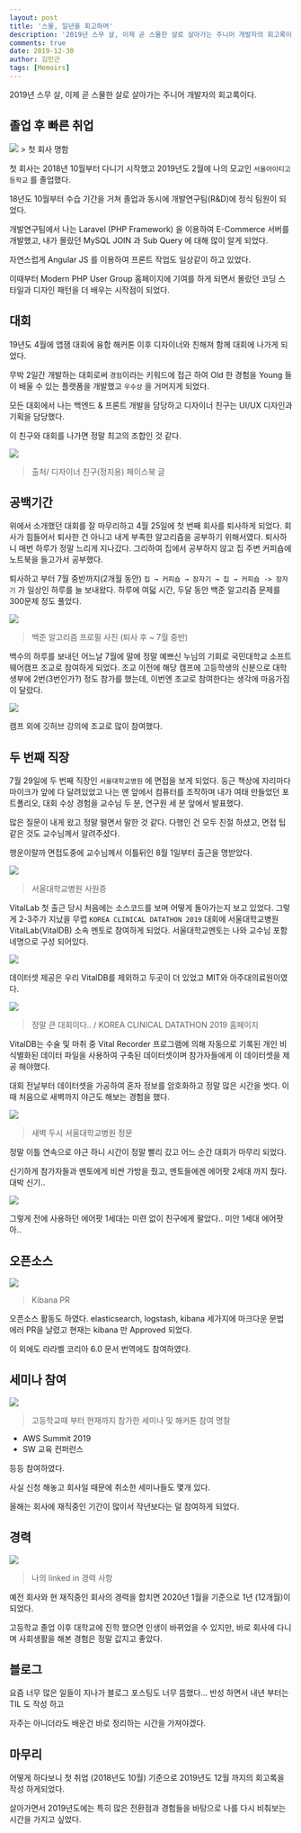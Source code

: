 ```yaml
---
layout: post
title: '스물, 일년을 회고하며'
description: '2019년 스무 살, 이제 곧 스물한 살로 살아가는 주니어 개발자의 회고록이다.'
comments: true
date: 2019-12-30
author: 김민근
tags: [Memoirs]
---
```


2019년 스무 살, 이제 곧 스물한 살로 살아가는 주니어 개발자의 회고록이다.

## 졸업 후 빠른 취업

<img src="https://raw.githubusercontent.com/getsolaris/getsolaris.github.io/master/assets/images/post/2020-memoris/1.png">
> 첫 회사 명함

첫 회사는 2018년 10월부터 다니기 시작했고 2019년도 2월에 나의 모교인 `서울아이티고등학교` 를 졸업했다. 

18년도 10월부터 수습 기간을 거쳐 졸업과 동시에 개발연구팀(R&D)에 정식 팀원이 되었다.

개발연구팀에서 나는 Laravel (PHP Framework) 을 이용하여 E-Commerce 서버를 개발했고, 내가 몰랐던 MySQL JOIN 과 Sub Query 에 대해 많이 알게 되었다.

자연스럽게 Angular JS 를 이용하여 프론트 작업도 일상같이 하고 있었다.

이때부터 Modern PHP User Group 홈페이지에 기여를 하게 되면서 몰랐던 코딩 스타일과 디자인 패턴을 더 배우는 시작점이 되었다.

## 대회

19년도 4월에 앱잼 대회에 융합 해커톤 이후 디자이너와 친해져 함께 대회에 나가게 되었다.

무박 2일간 개발하는 대회로써 `경험`이라는 키워드에 접근 하여 Old 한 경험을 Young 들이 배울 수 있는 플랫폼을 개발했고 `우수상` 을 거머지게 되었다.

모든 대회에서 나는 백엔드 & 프론트 개발을 담당하고 디자이너 친구는 UI/UX 디자인과 기획을 담당했다.

이 친구와 대회를 나가면 정말 최고의 조합인 것 같다.

<img src="https://raw.githubusercontent.com/getsolaris/getsolaris.github.io/master/assets/images/post/2020-memoris/2.png">

> 출처/ 디자이너 친구(정지용) 페이스북 글

## 공백기간

위에서 소개했던 대회를 잘 마무리하고 4월 25일에 첫 번째 회사를 퇴사하게 되었다. 회사가 힘들어서 퇴사한 건 아니고 내게 부족한 알고리즘을 공부하기 위해서였다. 퇴사하니 매번 하루가 정말 느리게 지나갔다. 그리하여 집에서 공부하지 않고 집 주변 커피숍에 노트북을 들고가서 공부했다.

퇴사하고 부터 7월 중반까지(2개월 동안) `집 → 커피숍 → 잠자기 → 집 → 커피숍 -> 잠자기` 가 일상인 하루를 늘 보내왔다. 하루에 여덟 시간, 두달 동안 백준 알고리즘 문제를 300문제 정도 풀었다.

<img src="https://raw.githubusercontent.com/getsolaris/getsolaris.github.io/master/assets/images/post/2020-memoris/3.png">

> 백준 알고리즘 프로필 사진 (퇴사 후 ~ 7월 중반)

백수의 하루를 보내던 어느날 7월에 말에 정말 예쁘신 누님의 기회로 국민대학교 소프트웨어캠프 조교로 참여하게 되었다. 조교 이전에 해당 캠프에 고등학생의 신분으로 대학생부에 2번(3번인가?) 정도 참가를 했는데, 이번엔 조교로 참여한다는 생각에 마음가짐이 달랐다. 

<img src="https://raw.githubusercontent.com/getsolaris/getsolaris.github.io/master/assets/images/post/2020-memoris/4.png">

캠프 외에 깃허브 강의에 조교로 많이 참여했다.

## 두 번째 직장

7월 29일에 두 번째 직장인 `서울대학교병원` 에 면접을 보게 되었다. 둥근 책상에 자리마다 마이크가 앞에 다 달려있었고 나는 맨 앞에서 컴퓨터를 조작하며 내가 여태 만들었던 포트폴리오, 대회 수상 경험을 교수님 두 분, 연구원 세 분 앞에서 발표했다. 

많은 질문이 내게 왔고 정말 떨면서 말한 것 같다. 다행인 건 모두 친절 하셨고, 면접 팁 같은 것도 교수님께서 알려주셨다.

행운이랄까 면접도중에 교수님께서 이틀뒤인 8월 1일부터 출근을 명받았다.

<img src="https://raw.githubusercontent.com/getsolaris/getsolaris.github.io/master/assets/images/post/2020-memoris/5.jpg">

> 서울대학교병원 사원증

VitalLab 첫 출근 당시 처음에는 소스코드를 보며 어떻게 돌아가는지 보고 있었다. 그렇게 2-3주가 지났을 무렵 `KOREA CLINICAL DATATHON 2019` 대회에 서울대학교병원 VitalLab(VitalDB) 소속 멘토로 참여하게 되었다. 서울대학교멘토는 나와 교수님 포함 네명으로 구성 되어있다.

<img src="https://raw.githubusercontent.com/getsolaris/getsolaris.github.io/master/assets/images/post/2020-memoris/6.jpg">

데이터셋 제공은 우리 VitalDB를 제외하고 두곳이 더 있었고  MIT와 아주대의료원이였다.

<img src="https://raw.githubusercontent.com/getsolaris/getsolaris.github.io/master/assets/images/post/2020-memoris/7.png">

> 정말 큰 대회이다.. / KOREA CLINICAL DATATHON 2019 홈페이지

VitalDB는 수술 및 마취 중 Vital Recorder 프로그램에 의해 자동으로 기록된 개인 비식별화된 데이터 파일을 사용하여 구축된 데이터셋이며 참가자들에게 이 데이터셋을 제공 해야했다.

대회 전날부터 데이터셋을 가공하여 혼자 정보를 암호화하고 정말 많은 시간을 썻다. 이때 처음으로 새벽까지 야근도 해보는 경험을 했다.

<img src="https://raw.githubusercontent.com/getsolaris/getsolaris.github.io/master/assets/images/post/2020-memoris/8.jpg">

> 새벽 두시 서울대학교병원 정문

정말 이틀 연속으로 야근 하니 시간이 정말 빨리 갔고 어느 순간 대회가 마무리 되었다.

신기하게 참가자들과 멘토에게 비싼 가방을 줬고, 멘토들에겐 에어팟 2세대 까지 줬다. 대박 신기..

<img src="https://raw.githubusercontent.com/getsolaris/getsolaris.github.io/master/assets/images/post/2020-memoris/9.jpg">

그렇게 전에 사용하던 에어팟 1세대는 미련 없이 친구에게 팔았다.. 미안 1세대 에어팟아..

## 오픈소스

<img src="https://raw.githubusercontent.com/getsolaris/getsolaris.github.io/master/assets/images/post/2020-memoris/10.png">

> Kibana PR 

오픈소스 활동도 하였다. elasticsearch, logstash, kibana 세가지에 마크다운 문법 에러 PR을 날렸고 현재는 kibana 만 Approved 되었다.

이 외에도 라라벨 코리아 6.0 문서 번역에도 참여하였다.

## 세미나 참여

<img src="https://raw.githubusercontent.com/getsolaris/getsolaris.github.io/master/assets/images/post/2020-memoris/11.jpg">

> 고등학교때 부터 현재까지 참가한 세미나 및 해커톤 참여 명찰

- AWS Summit 2019
- SW 교육 컨퍼런스

등등 참여하였다. 

사실 신청 해놓고 회사일 때문에 취소한 세미나들도 몇개 있다.

올해는 회사에 재직중인 기간이 많이서 작년보다는 덜 참여하게 되었다.

## 경력

<img src="https://raw.githubusercontent.com/getsolaris/getsolaris.github.io/master/assets/images/post/2020-memoris/12.png">

> 나의 linked in 경력 사항

예전 회사와 현 재직중인 회사의 경력을 합치면 2020년 1월을 기준으로 1년 (12개월)이 되었다. 

고등학교 졸업 이후 대학교에 진학 했으면 인생이 바뀌었을 수 있지만, 바로 회사에 다니며 사회생활을 해본 경험은 정말 값지고 좋았다.

## 블로그

요즘 너무 많은 일들이 지나가 블로그 포스팅도 너무 뜸했다... 반성 하면서 내년 부터는 TIL 도 작성 하고

자주는 아니더라도 배운건 바로 정리하는 시간을 가져야겠다.

## 마무리

어떻게 하다보니 첫 취업 (2018년도 10월) 기준으로 2019년도 12월 까지의 회고록을 작성 하게되었다.

살아가면서 2019년도에는 특히 많은 전환점과 경험들을 바탕으로 나를 다시 비춰보는 시간을 가지고 싶었다.